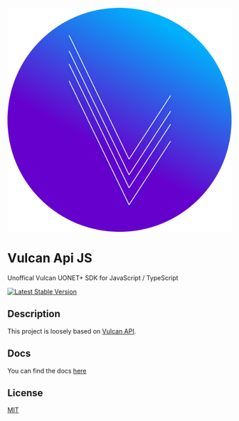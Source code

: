 <p align="center"><img src="https://raw.githubusercontent.com/Capure/vulcan-api-js/master/assets/logo.svg" /></p>

# Vulcan Api JS

Unoffical Vulcan UONET+ SDK for JavaScript / TypeScript

[![Latest Stable Version](https://img.shields.io/npm/v/vulcan-api-js.svg?style=for-the-badge)](https://www.npmjs.com/package/vulcan-api-js)

## Description

This project is loosely based on [Vulcan API](https://github.com/kapi2289/vulcan-api).

## Docs

You can find the docs [here](https://avorty.github.io/vulcan-api-js)

## License

[MIT](https://github.com/Capure/vulcan-api-js/blob/master/LICENSE)
